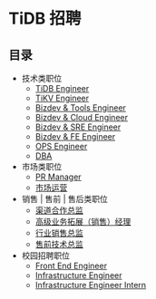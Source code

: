 # TiDB 招聘

## 目录

+ 技术类职位
  - [TiDB Engineer](engineer/database-kernel-engineer.md)
  - [TiKV Engineer](engineer/database-storage-engineer.md)
  - [Bizdev & Tools Engineer](engineer/bizdev-tools-engineer.md)
  - [Bizdev & Cloud Engineer](engineer/bizdev-cloud-engineer.md)
  - [Bizdev & SRE Engineer](engineer/bizdev-sre-engineer.md)
  - [Bizdev & FE Engineer](engineer/bizdev-fe-engineer.md)
  - [OPS Engineer](engineer/ops-engineer.md)
  - [DBA](engineer/dba.md)
+ 市场类职位
  - [PR Manager](market/pr-manager.md)
  - [市场运营](market/operation-manager.md)
+ 销售 | 售前 | 售后类职位
  - [渠道合作总监](sales/channel-co-director.md)
  - [高级业务拓展（销售）经理](sales/senior-business-manager.md)
  - [行业销售总监](sales/sales-director.md)
  - [售前技术总监](sales/presales-director.md)
+ 校园招聘职位
  - [Front End Engineer](campus/frontend-engineer.md)
  - [Infrastructure Engineer](campus/infrastructure-engineer.md)
  - [Infrastructure Engineer Intern](campus/infrastructure-engineer-intern.md)
